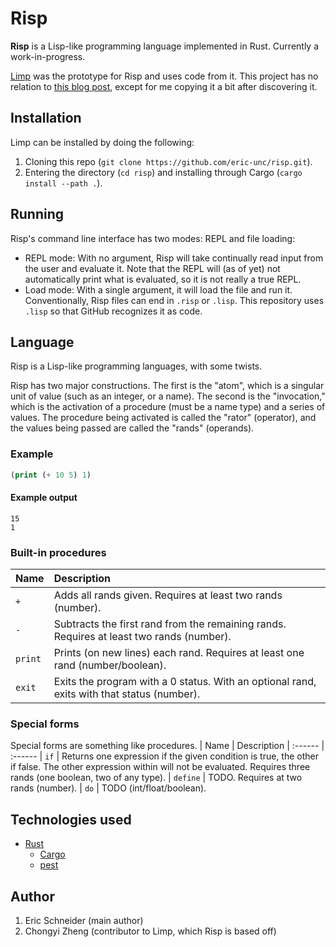 # Risp
**Risp** is a Lisp-like programming language implemented in Rust. Currently a work-in-progress.

[Limp](https://github.com/eric-unc/limp) was the prototype for Risp and uses code from it. This project has no relation to [this blog post](https://stopa.io/post/222), except for me copying it a bit after discovering it.

## Installation
Limp can be installed by doing the following:
1. Cloning this repo (`git clone https://github.com/eric-unc/risp.git`).
2. Entering the directory (`cd risp`) and installing through Cargo (`cargo install --path .`).

## Running
Risp's command line interface has two modes: REPL and file loading:
* REPL mode: With no argument, Risp will take continually read input from the user and evaluate it. Note that the REPL will (as of yet) not automatically print what is evaluated, so it is not really a true REPL.
* Load mode: With a single argument, it will load the file and run it. Conventionally, Risp files can end in `.risp` or `.lisp`. This repository uses `.lisp` so that GitHub recognizes it as code.

## Language
Risp is a Lisp-like programming languages, with some twists.

Risp has two major constructions. The first is the "atom", which is a singular unit of value (such as an integer, or a name). The second is the "invocation," which is the activation of a procedure (must be a name type) and a series of values. The procedure being activated is called the "rator" (operator), and the values being passed are called the "rands" (operands).

### Example
```lisp
(print (+ 10 5) 1)
```

#### Example output
```
15
1
```

### Built-in procedures
| Name | Description
| :------ | :------
| `+` | Adds all rands given. Requires at least two rands (number).
| `-` | Subtracts the first rand from the remaining rands. Requires at least two rands (number).
| `print` | Prints (on new lines) each rand. Requires at least one rand (number/boolean).
| `exit` | Exits the program with a 0 status. With an optional rand, exits with that status (number).

### Special forms
Special forms are something like procedures.
| Name | Description
| :------ | :------
| `if` | Returns one expression if the given condition is true, the other if false. The other expression within will not be evaluated. Requires three rands (one boolean, two of any type).
| `define` | TODO. Requires at two rands (number).
| `do` | TODO (int/float/boolean).

## Technologies used
* [Rust](https://github.com/rust-lang/rust)
    * [Cargo](https://github.com/rust-lang/cargo)
    * [pest](https://github.com/pest-parser/pest)

## Author
1. Eric Schneider (main author)
2. Chongyi Zheng (contributor to Limp, which Risp is based off)

